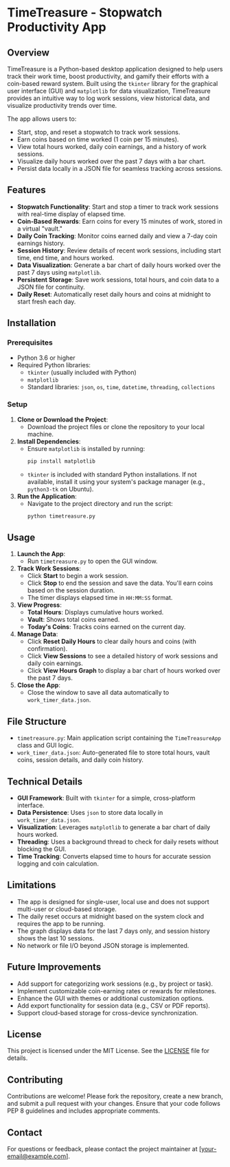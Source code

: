# TimeTreasure - Stopwatch Productivity App

## Overview
TimeTreasure is a Python-based desktop application designed to help users track their work time, boost productivity, and gamify their efforts with a coin-based reward system. Built using the `tkinter` library for the graphical user interface (GUI) and `matplotlib` for data visualization, TimeTreasure provides an intuitive way to log work sessions, view historical data, and visualize productivity trends over time.

The app allows users to:
- Start, stop, and reset a stopwatch to track work sessions.
- Earn coins based on time worked (1 coin per 15 minutes).
- View total hours worked, daily coin earnings, and a history of work sessions.
- Visualize daily hours worked over the past 7 days with a bar chart.
- Persist data locally in a JSON file for seamless tracking across sessions.

## Features
- **Stopwatch Functionality**: Start and stop a timer to track work sessions with real-time display of elapsed time.
- **Coin-Based Rewards**: Earn coins for every 15 minutes of work, stored in a virtual "vault."
- **Daily Coin Tracking**: Monitor coins earned daily and view a 7-day coin earnings history.
- **Session History**: Review details of recent work sessions, including start time, end time, and hours worked.
- **Data Visualization**: Generate a bar chart of daily hours worked over the past 7 days using `matplotlib`.
- **Persistent Storage**: Save work sessions, total hours, and coin data to a JSON file for continuity.
- **Daily Reset**: Automatically reset daily hours and coins at midnight to start fresh each day.

## Installation

### Prerequisites
- Python 3.6 or higher
- Required Python libraries:
  - `tkinter` (usually included with Python)
  - `matplotlib`
  - Standard libraries: `json`, `os`, `time`, `datetime`, `threading`, `collections`

### Setup
1. **Clone or Download the Project**:
   - Download the project files or clone the repository to your local machine.
2. **Install Dependencies**:
   - Ensure `matplotlib` is installed by running:
     ```bash
     pip install matplotlib
     ```
   - `tkinter` is included with standard Python installations. If not available, install it using your system's package manager (e.g., `python3-tk` on Ubuntu).
3. **Run the Application**:
   - Navigate to the project directory and run the script:
     ```bash
     python timetreasure.py
     ```

## Usage
1. **Launch the App**:
   - Run `timetreasure.py` to open the GUI window.
2. **Track Work Sessions**:
   - Click **Start** to begin a work session.
   - Click **Stop** to end the session and save the data. You'll earn coins based on the session duration.
   - The timer displays elapsed time in `HH:MM:SS` format.
3. **View Progress**:
   - **Total Hours**: Displays cumulative hours worked.
   - **Vault**: Shows total coins earned.
   - **Today's Coins**: Tracks coins earned on the current day.
4. **Manage Data**:
   - Click **Reset Daily Hours** to clear daily hours and coins (with confirmation).
   - Click **View Sessions** to see a detailed history of work sessions and daily coin earnings.
   - Click **View Hours Graph** to display a bar chart of hours worked over the past 7 days.
5. **Close the App**:
   - Close the window to save all data automatically to `work_timer_data.json`.

## File Structure
- `timetreasure.py`: Main application script containing the `TimeTreasureApp` class and GUI logic.
- `work_timer_data.json`: Auto-generated file to store total hours, vault coins, session details, and daily coin history.

## Technical Details
- **GUI Framework**: Built with `tkinter` for a simple, cross-platform interface.
- **Data Persistence**: Uses `json` to store data locally in `work_timer_data.json`.
- **Visualization**: Leverages `matplotlib` to generate a bar chart of daily hours worked.
- **Threading**: Uses a background thread to check for daily resets without blocking the GUI.
- **Time Tracking**: Converts elapsed time to hours for accurate session logging and coin calculation.

## Limitations
- The app is designed for single-user, local use and does not support multi-user or cloud-based storage.
- The daily reset occurs at midnight based on the system clock and requires the app to be running.
- The graph displays data for the last 7 days only, and session history shows the last 10 sessions.
- No network or file I/O beyond JSON storage is implemented.

## Future Improvements
- Add support for categorizing work sessions (e.g., by project or task).
- Implement customizable coin-earning rates or rewards for milestones.
- Enhance the GUI with themes or additional customization options.
- Add export functionality for session data (e.g., CSV or PDF reports).
- Support cloud-based storage for cross-device synchronization.

## License
This project is licensed under the MIT License. See the [LICENSE](LICENSE) file for details.

## Contributing
Contributions are welcome! Please fork the repository, create a new branch, and submit a pull request with your changes. Ensure that your code follows PEP 8 guidelines and includes appropriate comments.

## Contact
For questions or feedback, please contact the project maintainer at [your-email@example.com].